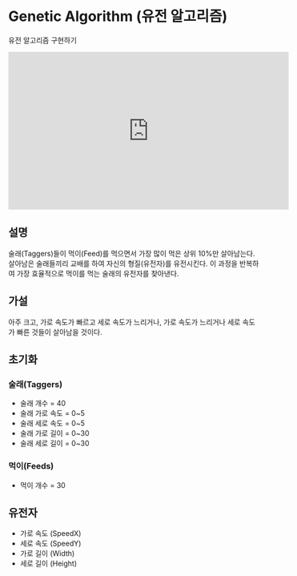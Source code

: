 # Genetic Algorithm (유전 알고리즘)
유전 알고리즘 구현하기
<iframe width="560" height="315" src="https://www.youtube.com/embed/RJ7jgCc2RCs" title="YouTube video player" frameborder="0" allow="accelerometer; autoplay; clipboard-write; encrypted-media; gyroscope; picture-in-picture" allowfullscreen></iframe>

## 설명
술래(Taggers)들이 먹이(Feed)를 먹으면서 가장 많이 먹은 상위 10%만 살아남는다.
살아남은 술래들끼리 교배를 하여 자신의 형질(유전자)를 유전시킨다.
이 과정을 반복하여 가장 효율적으로 먹이를 먹는 술래의 유전자를 찾아낸다.

## 가설
아주 크고, 가로 속도가 빠르고 세로 속도가 느리거나, 가로 속도가 느리거나 세로 속도가 빠른 것들이 살아남을 것이다.

## 초기화
### 술래(Taggers)
- 술래 개수 = 40
- 술래 가로 속도 = 0~5
- 술래 세로 속도 = 0~5
- 술래 가로 길이 = 0~30
- 술래 세로 길이 = 0~30

### 먹이(Feeds)
- 먹이 개수 = 30

## 유전자
- 가로 속도 (SpeedX)
- 세로 속도 (SpeedY)
- 가로 길이 (Width)
- 세로 길이 (Height)
